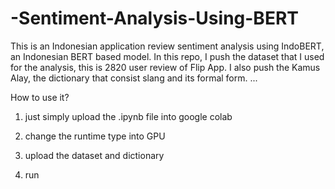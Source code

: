# -Sentiment-Analysis-Using-BERT
This is an Indonesian application review sentiment analysis using IndoBERT, an Indonesian BERT based model.
In this repo, I push the dataset that I used for the analysis, this is 2820 user review of Flip App.
I also push the Kamus Alay, the dictionary that consist slang and its formal form.
...

How to use it?
1. just simply upload the .ipynb file into google colab

2. change the runtime type into GPU

3. upload the dataset and dictionary

4. run
